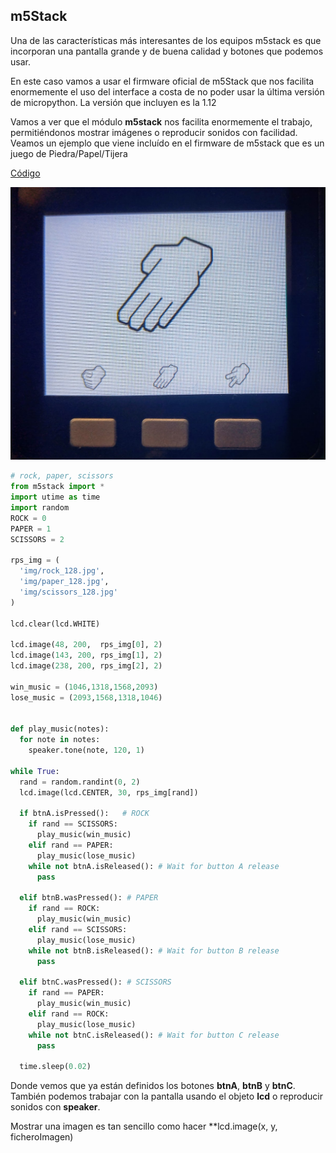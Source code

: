 ## m5Stack

Una de las características más interesantes de los equipos m5stack es que incorporan una pantalla grande y de buena calidad y botones que podemos usar.

En este caso vamos a usar el firmware oficial de m5Stack que nos facilita enormemente el uso del interface a costa de no poder usar la última versión de micropython. La versión que incluyen es la 1.12

Vamos a ver que el módulo **m5stack** nos facilita enormemente el trabajo, permitiéndonos mostrar imágenes o reproducir sonidos con facilidad. Veamos un ejemplo que viene incluído en el firmware de m5stack que es un juego de Piedra/Papel/Tijera

[Código](https://raw.githubusercontent.com/javacasm/CursoMicropython/master/codigo/m5stack-basic/ppt.py)

![](./images/m5stack_ppt.jpg)


```python
# rock, paper, scissors
from m5stack import *
import utime as time
import random
ROCK = 0
PAPER = 1
SCISSORS = 2

rps_img = (
  'img/rock_128.jpg',
  'img/paper_128.jpg',
  'img/scissors_128.jpg'
)

lcd.clear(lcd.WHITE)

lcd.image(48, 200,  rps_img[0], 2)
lcd.image(143, 200, rps_img[1], 2)
lcd.image(238, 200, rps_img[2], 2)

win_music = (1046,1318,1568,2093)
lose_music = (2093,1568,1318,1046)


def play_music(notes):
  for note in notes:
    speaker.tone(note, 120, 1)

while True:
  rand = random.randint(0, 2)
  lcd.image(lcd.CENTER, 30, rps_img[rand])

  if btnA.isPressed():   # ROCK
    if rand == SCISSORS:
      play_music(win_music)
    elif rand == PAPER:
      play_music(lose_music)
    while not btnA.isReleased(): # Wait for button A release
      pass

  elif btnB.wasPressed(): # PAPER
    if rand == ROCK:
      play_music(win_music)
    elif rand == SCISSORS:
      play_music(lose_music)
    while not btnB.isReleased(): # Wait for button B release
      pass

  elif btnC.wasPressed(): # SCISSORS
    if rand == PAPER:
      play_music(win_music)
    elif rand == ROCK:
      play_music(lose_music)
    while not btnC.isReleased(): # Wait for button C release
      pass
  
  time.sleep(0.02)
```
Donde vemos que ya están definidos los botones **btnA**, **btnB** y **btnC**. También podemos trabajar con la pantalla usando el objeto **lcd** o reproducir sonidos con **speaker**.

Mostrar una imagen es tan sencillo como hacer **lcd.image(x, y, ficheroImagen)

